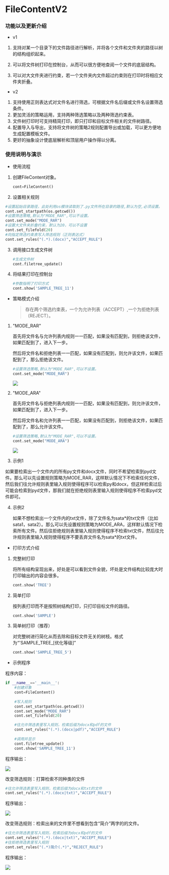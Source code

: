 # FileContentV2

### 功能以及更新介绍

* v1

1. 支持对某一个目录下的文件路径进行解析，并将各个文件和文件夹的路径以树的结构组织起来。

2. 可以将文件树打印在控制台，从而可以很方便地查阅一个文件的底层结构。

3. 可以对大文件夹进行约束，若一个文件夹内文件超过约束则在打印时将相应文件夹折叠。
* v2
1. 支持使用正则表达式对文件名进行筛选，可根据文件名后缀或文件名设置筛选条件。
2. 更加灵活的策略运用，支持两种筛选策略以及两种筛选约束表。
3. 文件树打印时可支持精简打印，即只打印和目标文件相关的文件树路径。
4. 配置导入与导出，支持将文件树的策略2规则配置导出或加载，可以更方便地生成配置模板文件。
5. 更好的抽象设计使底层解析和顶层用户操作得以分离。

### 使用说明与演示

* 使用流程
1. 创建FileContent对象。

   ```python
   cont=FileContent()
   ```

2. 设置相关规则

  ```python
  #设置起始目录路径，此处利用os模块读取到了.py文件所在目录的路径,默认为空,必须设置。
  cont.set_startpath(os.getcwd())
  #设置筛选策略,默认为"MODE_RAR",可以不设置。
  cont.set_mode("MODE_RAR")
  #设置大文件夹折叠约束，默认为20，可以不设置
  cont.set_filefold(20)
  #向指定筛选约束表写入筛选规则（正则表达式）
  cont.set_rules("(.*).(docx)","ACCEPT_RULE")
  ```

3. 调用接口生成文件树

   ```python
   #生成文件树
   cont.filetree_update()
   ```

4. 将结果打印在控制台

   ```python
   #参数指明了打印方式
   cont.show('SAMPLE_TREE_11')
   ```



* 策略模式介绍

  > 存在两个筛选约束表，一个为允许列表（ACCEPT）,一个为拒绝列表（REJECT）。

1. "MODE_RAR"

   首先将文件名与允许列表内规则一一匹配，如果没有匹配到，则拒绝该文件，如果匹配到了，进入下一步。

   然后将文件名和拒绝列表一一匹配，如果没有匹配到，则允许该文件，如果匹配到了，那么拒绝该文件。

   ```python
   #设置筛选策略,默认为"MODE_RAR",可以不设置。
   cont.set_mode("MODE_RAR")
   ```

   ![](C:\Users\x4558\Desktop\FileContentv2\RAR.png)


2. "MODE_ARA"

   首先将文件名与拒绝列表内规则一一匹配，如果没有匹配到，则允许该文件，如果匹配到了，进入下一步。

   然后将文件名和允许列表一一匹配，如果没有匹配到，则拒绝该文件，如果匹配到了，那么允许该文件。

   ```python
   #设置筛选策略,默认为"MODE_RAR",可以不设置。
   cont.set_mode("MODE_ARA")
   ```
   ![](C:\Users\x4558\Desktop\FileContentv2\ARA.png)

3. 示例1

  如果要检索出一个文件内的所有py文件和docx文件，同时不希望检索到pyd文件。那么可以先设置规则策略为MODE_RAR，这样默认情况下不检索任何文件，然后我们往允许规则表里输入规则使得程序可以检索py和docx，但这样检索过后可能会检索到pyd文件，那我们就在拒绝规则表里输入规则使得程序不检索pyd文件即可。

4. 示例2

    如果不想检索出一个文件内的txt文件，除了文件名为sata\*的txt文件（比如sata1，sata2）。那么可以先设置规则策略为MODE_ARA，这样默认情况下检索所有文件。然后往拒绝规则表里输入规则使得程序不检索txt文件，然后往允许规则表里输入规则使得程序不要丢弃文件名为sata\*的txt文件。

    

* 打印方式介绍
1. 完整树打印

   将所有结构呈现出来，好处是可以看到文件全貌，坏处是文件结构比较庞大时打印输出的内容会很多。

      ```python
   cont.show('TREE')
      ```

2. 简单打印

     按列表打印而不是按照树结构打印，只打印目标文件的路径。

     ```python
     cont.show('SAMPLE')
     ```

3. 简单树打印（推荐）

     对完整树进行简化从而去除和目标文件无关的树枝。格式为“'SAMPLE_TREE_[优化等级]”

     ```python
     cont.show('SAMPLE_TREE_5')
     ```



* 示例程序

程序内容：
```python
if __name__=='__main__':
    #创建对象
    cont=FileContent()
    
	#写入规则
    cont.set_startpath(os.getcwd())
    cont.set_mode("MODE_RAR")
    cont.set_filefold(20)

    #往允许筛选表里写入规则，检索后缀为docx和pdf的文件
    cont.set_rules("(.*).(docx|pdf)","ACCEPT_RULE")
    
    #调用并显示
    cont.filetree_update()
    cont.show('SAMPLE_TREE_11')
```

程序输出：

![](C:\Users\x4558\Desktop\FileContentv2\1.png)

改变筛选规则：打算检索不同种类的文件

```python
#往允许筛选表里写入规则，检索后缀为docx和txt的文件
cont.set_rules("(.*).(docx|txt)","ACCEPT_RULE")
```

程序输出：

![](C:\Users\x4558\Desktop\FileContentv2\2.png)

改变筛选规则：检索出来的文件里不想看到包含“简介”两字的的文件。

```python
#往允许筛选表里写入规则，检索后缀为docx和pdf的文件
cont.set_rules("(.*).(docx|txt)","ACCEPT_RULE")
#往拒绝筛选表里写入规则
cont.set_rules("(.*)简介(.*)","REJECT_RULE")
```
程序输出：

![](C:\Users\x4558\Desktop\FileContentv2\3.png)


